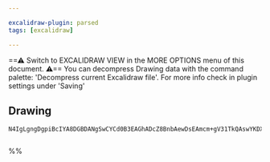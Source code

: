 ```yaml
---

excalidraw-plugin: parsed
tags: [excalidraw]

---
```

==⚠  Switch to EXCALIDRAW VIEW in the MORE OPTIONS menu of this document. ⚠== You can decompress Drawing data with the command palette: 'Decompress current Excalidraw file'. For more info check in plugin settings under 'Saving'


## Drawing
```compressed-json
N4IgLgngDgpiBcIYA8DGBDANgSwCYCd0B3EAGhADcZ8BnbAewDsEAmcm+gV31TkQAswYKDXgB6MQHNsYfpwBGAOlT0AtmIBeNCtlQbs6RmPry6uA4wC0KDDgLFLUTJ2lH8MTDHQ0YNMWHRJMRZFEIBmMiRPVRhGMBoEAG0AXXJ0KCgAZQCwPlBZGBiEEFx0fABrSMl8PEzsDT5GTkxMch0YIgAhdFRy6q5GXABhekx6fGKAYgAzWbmQAF8FoA===


```
%%